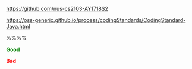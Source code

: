 <span id="common_org">https://github.com/nus-cs2103-AY1718S2</span>

<span id="java_coding_standard">https://oss-generic.github.io/process/codingStandards/CodingStandard-Java.html</span>

<span id="container_index_body">
<link rel="stylesheet" href="{{baseUrl}}/css/textbook.css">

<div class="website-content" id="all">

%%**<include src="../path.md" inline />**%%

<div id="title">

<include src="text.md#title" />

</div>
<div id="main">

<include src="text.md#body" />

</div>
</div>
</span>

<span id="good"><font color="green">**<span class="glyphicon glyphicon-thumbs-up" aria-hidden="true"></span> Good**</font></span>

<span id="bad"><font color="red">**<span class="glyphicon glyphicon-thumbs-down" aria-hidden="true"></span> Bad**</font></span>